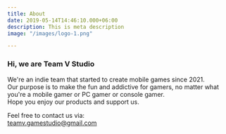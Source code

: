 ```yaml
---
title: About
date: 2019-05-14T14:46:10.000+06:00
description: This is meta description
image: "/images/logo-1.png"

---
```

### Hi, we are **Team V Studio**

We're an indie team that started to create mobile games since 2021.  
Our purpose is to make the fun and addictive for gamers, no matter what you're a mobile gamer or PC gamer or console gamer.  
Hope you enjoy our products and support us.

Feel free to contact us via:  
teamv.gamestudio@gmail.com